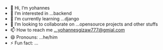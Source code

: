 - 👋 Hi, I’m yohannes
- 👀 I’m interested in ...backend
- 🌱 I’m currently learning ...django
- 💞️ I’m looking to collaborate on ...opensource projects and other stuffs
- 📫 How to reach me ...yohannesgizaw777@gmial.com
- 😄 Pronouns: ...he/him
- ⚡ Fun fact: ...

<!---
yohaboy/yohaboy is a ✨ special ✨ repository because its `README.md` (this file) appears on your GitHub profile.
You can click the Preview link to take a look at your changes.
--->
